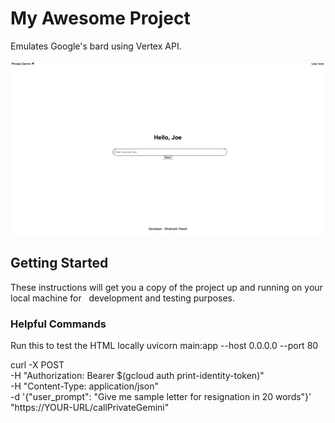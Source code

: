 # My Awesome Project

Emulates Google's bard using Vertex API. 

![Project Screenshot](images/bard.png)



## Getting Started

These instructions will get you a copy of the project up and running on your local machine for   
 development and testing purposes.

### Helpful Commands

Run this to test the HTML locally
uvicorn main:app --host 0.0.0.0 --port 80

curl -X POST \
  -H "Authorization: Bearer $(gcloud auth print-identity-token)" \
  -H "Content-Type: application/json" \
  -d '{"user_prompt": "Give me sample letter for resignation in 20 words"}' \
  "https://YOUR-URL/callPrivateGemini"



